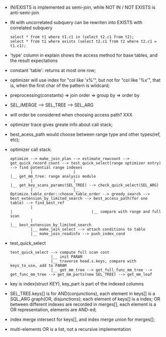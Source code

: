* IN/EXISTS is implemented as semi-join, while NOT IN / NOT EXISTS is anti-semi-join
* IN with uncorrelated subquery can be rewriten into EXISTS with correlated subquery
	```
	select * from t1 where t1.c1 in (select t2.c1 from t2);
	select * from t1 where exists (select t2.c1 from t2 where t2.c1 = t1.c1);
	```
* 'type' column in explain shows the access method for base tables, and the result expectations
* constant 'table': returns at most one row;
* optimizer will use index for "col like 'x%'", but not for "col like '%x'", that is,
	when the first char of the pattern is wildcard;
* preprocessing(constants) => join order => group by => order by
* SEL_IMERGE --> SEL_TREE --> SEL_ARG
* will order be considered when choosing access path? XXX
* optimizer trace gives greate info about call stack;
* best_acess_path would choose between range type and other types(ref, etc);
* optimizer call stack:
    ```
    optimize --> make_join_plan --> estimate_rowcount --> get_quick_record_count --> test_quick_select(range optimizer entry) --> find potential range indexes
             |                  |                                                                                             |__ get_mm_tree: range analysis module
             |                  |                                                                                             |__ get_key_scans_params(SEL_TREE) --> check_quick_select(SEL_ARG)
             |                  |__ Optimize_table_order::choose_table_order --> greedy_search --> best_extension_by_limited_search --> best_access_path(for one table) --> find_best_ref
             |                                                                                                                      |                                   |__ compare with range and full scan
             |                                                                                                                      |__ best_extension_by_limited_search
             |__ make_join_select --> attach conditions to table
             |__ make_join_readinfo --> push_index_cond
    ```

* test_quick_select
    ```
    test_quick_select --> compute full scan cost
                      |__ init PARAM
                      |__ traverse head.s.keys, compare with keys_to_use, add to PARAM
                      |__ get_mm_tree --> get_full_func_mm_tree --> get_func_mm_tree --> get_mm_parts(new SEL_TREE) --> get_mm_leaf
	```

* key is index(struct KEY), key_part is part of the indexed columns
* SEL_TREE.keys[] is for AND(conjunctions), each element in keys[] is a SQL_ARG graph(OR, disjunctions); each element of keys[] is a index; OR between different indexes
  are recorded in merges[], each element is a OR representation, elements are AND-ed;
* index merge intersect for keys[], and index merge union for merges[];
* multi-elements OR is a list, not a recursive implementation
